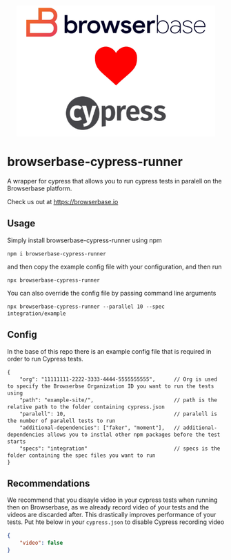 

<p align="center">
  <img width="460" src="https://raw.githubusercontent.com/Browserbase/browserbase-cypress-runner/master/bb_heart_cypress.png">
</p>

# browserbase-cypress-runner


A wrapper for cypress that allows you to run cypress tests in paralell on the Browserbase platform.

Check us out at https://browserbase.io

## Usage
Simply install browserbase-cypress-runner using npm 

```
npm i browserbase-cypress-runner
```

and then copy the example config file with your configuration, and then run

```
npx browserbase-cypress-runner
```

You can also override the config file by passing command line arguments

```
npx browserbase-cypress-runner --parallel 10 --spec integration/example
```

## Config 
In the base of this repo there is an example config file that is required in order to run Cypress tests.

```
{
    "org": "11111111-2222-3333-4444-5555555555",      // Org is used to specify the Browserbse Organization ID you want to run the tests using 
    "path": "example-site/",                          // path is the relative path to the folder containing cypress.json
    "paralell": 10,                                   // paralell is the number of paralell tests to run
    "additional-dependencies": ["faker", "moment"],   // additional-dependencies allows you to instlal other npm packages before the test starts
    "specs": "integration"                            // specs is the folder containing the spec files you want to run
}
```

## Recommendations
We recommend that you disayle video in your cypress tests when running then on Browserbase, as we already record video of your tests and the videos are discarded after. This drastically improves performance of your tests. Put hte below in your `cypress.json` to disable Cypress recording video

```json
{
    "video": false
}
```
